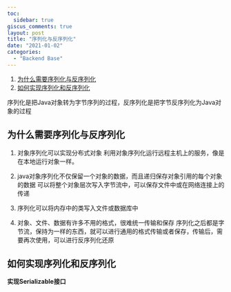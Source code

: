 ```yaml
---
toc:
  sidebar: true
giscus_comments: true
layout: post
title: "序列化与反序列化"
date: "2021-01-02"
categories: 
  - "Backend Base"
---
```


1. [为什么需要序列化与反序列化](#Why)
2. [如何实现序列化和反序列化](#How)


序列化是把Java对象转为字节序列的过程，反序列化是把字节反序列化为Java对象的过程

## 为什么需要序列化与反序列化 <a name="Why"></a>
1.  对象序列化可以实现分布式对象
    利用对象序列化运行远程主机上的服务，像是在本地运行对象一样。

2. java对象序列化不仅保留一个对象的数据，而且递归保存对象引用的每个对象的数据
   可以将整个对象层次写入字节流中，可以保存文件中或在网络连接上的传递

3. 序列化可以将内存中的类写入文件或数据库中

4. 对象、文件、数据有许多不用的格式，很难统一传输和保存
   序列化之后都是字节流，保持为一样的东西，就可以进行通用的格式传输或者保存，传输后，需要再次使用，可以进行反序列化还原

## 如何实现序列化和反序列化 <a name="How"></a>
**实现Serializable接口**

